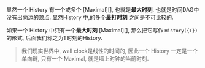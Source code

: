 
显然一个 History 有一个或多个 [Maximal][], 也就是**最大时刻**, 也就是时间DAG中没有出向边的顶点.
显然History 中,的多个**最打时刻** 之间是不可比较的. 

如果一个 History 中只有一个**最大时刻** [Maximal][], 那么把它写作 `History({T})` 的形式, 后面我们称之为T时刻的History.

> 我们现实世界中, wall clock是线性的时间的, 因此一个 History 一定是一个单向链, 只有一个 Maximal, 就是墙上时钟的当前时刻.